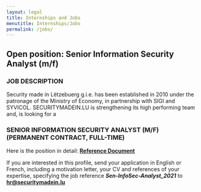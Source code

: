 ```yaml
---
layout: legal
title: Internships and Jobs
menutitle: Internships/Jobs
permalink: /jobs/
---
```



## Open position: Senior Information Security Analyst (m/f)

### JOB DESCRIPTION
Security made in Lëtzebuerg g.i.e. has been established in 2010 under the patronage of the Ministry of Economy, in partnership with SIGI and SYVICOL. SECURITYMADEIN.LU is strengthening its high performing team and, is looking for a

### SENIOR INFORMATION SECURITY ANALYST (M/F) (PERMANENT CONTRACT, FULL-TIME)

Here is the position in detail: **[Reference Document](https://securitymadein.lu/assets/media/sen-infosec-analyst-cases_2021-v1.pdf)**

If you are interested in this profile, send your application in English or French, including a motivation letter, your CV and references of your expertise, specifying the job reference ***Sen-InfoSec-Analyst_2021*** to **[hr@securitymadein.lu](mailto:hr@securitymadein.lu?subject=Sen-InfoSec-Analyst_2021)**
